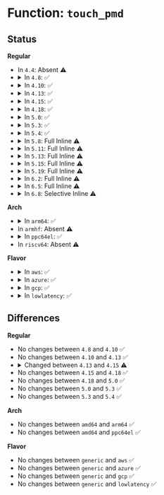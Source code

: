 # Function: <code>touch_pmd</code>

## Status
<b>Regular</b>
<ul>
<li>
In <code>4.4</code>: Absent ⚠️
</li>
<li>
<details>
<summary>In <code>4.8</code>: ✅</summary>

```c
void touch_pmd(struct vm_area_struct *vma, long unsigned int addr, pmd_t *pmd);
```

**Collision:** Unique Static

**Inline:** No

**Transformation:** False

**Instances:**

```
In mm/huge_memory.c (ffffffff81213930)
Location: mm/huge_memory.c:686
Inline: False
Direct callers:
  - mm/huge_memory.c:follow_trans_huge_pmd
  - mm/huge_memory.c:follow_devmap_pmd
```
**Symbols:**

```
ffffffff81213930-ffffffff81213975: touch_pmd (STB_LOCAL)
```
</details>
</li>
<li>
<details>
<summary>In <code>4.10</code>: ✅</summary>

```c
void touch_pmd(struct vm_area_struct *vma, long unsigned int addr, pmd_t *pmd);
```

**Collision:** Unique Static

**Inline:** No

**Transformation:** False

**Instances:**

```
In mm/huge_memory.c (ffffffff81225cc0)
Location: mm/huge_memory.c:758
Inline: False
Direct callers:
  - mm/huge_memory.c:follow_trans_huge_pmd
  - mm/huge_memory.c:follow_devmap_pmd
```
**Symbols:**

```
ffffffff81225cc0-ffffffff81225d05: touch_pmd (STB_LOCAL)
```
</details>
</li>
<li>
<details>
<summary>In <code>4.13</code>: ✅</summary>

```c
void touch_pmd(struct vm_area_struct *vma, long unsigned int addr, pmd_t *pmd);
```

**Collision:** Unique Static

**Inline:** No

**Transformation:** False

**Instances:**

```
In mm/huge_memory.c (ffffffff81231600)
Location: mm/huge_memory.c:844
Inline: False
Direct callers:
  - mm/huge_memory.c:follow_trans_huge_pmd
  - mm/huge_memory.c:follow_devmap_pmd
```
**Symbols:**

```
ffffffff81231600-ffffffff81231645: touch_pmd (STB_LOCAL)
```
</details>
</li>
<li>
<details>
<summary>In <code>4.15</code>: ✅</summary>

```c
void touch_pmd(struct vm_area_struct *vma, long unsigned int addr, pmd_t *pmd, int flags);
```

**Collision:** Unique Static

**Inline:** No

**Transformation:** False

**Instances:**

```
In mm/huge_memory.c (ffffffff8124f2c0)
Location: mm/huge_memory.c:844
Inline: False
Direct callers:
  - mm/huge_memory.c:follow_trans_huge_pmd
  - mm/huge_memory.c:follow_devmap_pmd
```
**Symbols:**

```
ffffffff8124f2c0-ffffffff8124f2f4: touch_pmd (STB_LOCAL)
```
</details>
</li>
<li>
<details>
<summary>In <code>4.18</code>: ✅</summary>

```c
void touch_pmd(struct vm_area_struct *vma, long unsigned int addr, pmd_t *pmd, int flags);
```

**Collision:** Unique Static

**Inline:** No

**Transformation:** False

**Instances:**

```
In mm/huge_memory.c (ffffffff81273090)
Location: mm/huge_memory.c:841
Inline: False
Direct callers:
  - mm/huge_memory.c:follow_trans_huge_pmd
  - mm/huge_memory.c:follow_devmap_pmd
```
**Symbols:**

```
ffffffff81273090-ffffffff812730c4: touch_pmd (STB_LOCAL)
```
</details>
</li>
<li>
<details>
<summary>In <code>5.0</code>: ✅</summary>

```c
void touch_pmd(struct vm_area_struct *vma, long unsigned int addr, pmd_t *pmd, int flags);
```

**Collision:** Unique Static

**Inline:** No

**Transformation:** False

**Instances:**

```
In mm/huge_memory.c (ffffffff81287600)
Location: mm/huge_memory.c:860
Inline: False
Direct callers:
  - mm/huge_memory.c:follow_trans_huge_pmd
  - mm/huge_memory.c:follow_devmap_pmd
```
**Symbols:**

```
ffffffff81287600-ffffffff81287634: touch_pmd (STB_LOCAL)
```
</details>
</li>
<li>
<details>
<summary>In <code>5.3</code>: ✅</summary>

```c
void touch_pmd(struct vm_area_struct *vma, long unsigned int addr, pmd_t *pmd, int flags);
```

**Collision:** Unique Static

**Inline:** No

**Transformation:** False

**Instances:**

```
In mm/huge_memory.c (ffffffff812a1bd0)
Location: mm/huge_memory.c:916
Inline: False
Direct callers:
  - mm/huge_memory.c:follow_trans_huge_pmd
  - mm/huge_memory.c:follow_devmap_pmd
```
**Symbols:**

```
ffffffff812a1bd0-ffffffff812a1c03: touch_pmd (STB_LOCAL)
```
</details>
</li>
<li>
<details>
<summary>In <code>5.4</code>: ✅</summary>

```c
void touch_pmd(struct vm_area_struct *vma, long unsigned int addr, pmd_t *pmd, int flags);
```

**Collision:** Unique Static

**Inline:** No

**Transformation:** False

**Instances:**

```
In mm/huge_memory.c (ffffffff812b2f80)
Location: mm/huge_memory.c:922
Inline: False
Direct callers:
  - mm/huge_memory.c:follow_trans_huge_pmd
  - mm/huge_memory.c:follow_devmap_pmd
```
**Symbols:**

```
ffffffff812b2f80-ffffffff812b2fb3: touch_pmd (STB_LOCAL)
```
</details>
</li>
<li>
<details>
<summary>In <code>5.8</code>: Full Inline ⚠️</summary>

**Collision:** Unique Static

**Inline:** Full

**Transformation:** False

**Instances:**

```
In mm/huge_memory.c (ffffffff812eb805)
Location: mm/huge_memory.c:957
Inline: True
Inline callers:
  - mm/huge_memory.c:follow_trans_huge_pmd
  - mm/huge_memory.c:follow_devmap_pmd
```
</details>
</li>
<li>
<details>
<summary>In <code>5.11</code>: Full Inline ⚠️</summary>

**Collision:** Unique Static

**Inline:** Full

**Transformation:** False

**Instances:**

```
In mm/huge_memory.c (ffffffff812f68bd)
Location: mm/huge_memory.c:949
Inline: True
Inline callers:
  - mm/huge_memory.c:follow_trans_huge_pmd
  - mm/huge_memory.c:follow_devmap_pmd
```
</details>
</li>
<li>
<details>
<summary>In <code>5.13</code>: Full Inline ⚠️</summary>

**Collision:** Unique Static

**Inline:** Full

**Transformation:** False

**Instances:**

```
In mm/huge_memory.c (ffffffff812fcc61)
Location: mm/huge_memory.c:965
Inline: True
Inline callers:
  - mm/huge_memory.c:follow_trans_huge_pmd
  - mm/huge_memory.c:follow_devmap_pmd
```
</details>
</li>
<li>
<details>
<summary>In <code>5.15</code>: Full Inline ⚠️</summary>

**Collision:** Unique Static

**Inline:** Full

**Transformation:** False

**Instances:**

```
In mm/huge_memory.c (ffffffff81346ae1)
Location: mm/huge_memory.c:965
Inline: True
Inline callers:
  - mm/huge_memory.c:follow_trans_huge_pmd
  - mm/huge_memory.c:follow_devmap_pmd
```
</details>
</li>
<li>
<details>
<summary>In <code>5.19</code>: Full Inline ⚠️</summary>

**Collision:** Unique Static

**Inline:** Full

**Transformation:** False

**Instances:**

```
In mm/huge_memory.c (ffffffff813bcda0)
Location: mm/huge_memory.c:959
Inline: True
Inline callers:
  - mm/huge_memory.c:follow_trans_huge_pmd
  - mm/huge_memory.c:follow_devmap_pmd
```
</details>
</li>
<li>
<details>
<summary>In <code>6.2</code>: Full Inline ⚠️</summary>

**Collision:** Unique Static

**Inline:** Full

**Transformation:** False

**Instances:**

```
In mm/huge_memory.c (ffffffff8143f3e8)
Location: mm/huge_memory.c:1019
Inline: True
Inline callers:
  - mm/huge_memory.c:follow_trans_huge_pmd
  - mm/huge_memory.c:huge_pmd_set_accessed
  - mm/huge_memory.c:follow_devmap_pmd
```
</details>
</li>
<li>
<details>
<summary>In <code>6.5</code>: Full Inline ⚠️</summary>

**Collision:** Unique Static

**Inline:** Full

**Transformation:** False

**Instances:**

```
In mm/huge_memory.c (ffffffff81474b8e)
Location: mm/huge_memory.c:1014
Inline: True
Inline callers:
  - mm/huge_memory.c:follow_trans_huge_pmd
  - mm/huge_memory.c:huge_pmd_set_accessed
  - mm/huge_memory.c:follow_devmap_pmd
```
</details>
</li>
<li>
<details>
<summary>In <code>6.8</code>: Selective Inline ⚠️</summary>

```c
void touch_pmd(struct vm_area_struct *vma, long unsigned int addr, pmd_t *pmd, bool write);
```

**Collision:** Unique Static

**Inline:** Selective

**Transformation:** False

**Instances:**

```
In mm/huge_memory.c (ffffffff814a3e1f)
Location: mm/huge_memory.c:1229
Inline: True
Inline callers:
  - mm/huge_memory.c:huge_pmd_set_accessed
Direct callers:
  - mm/huge_memory.c:follow_trans_huge_pmd
  - mm/huge_memory.c:follow_devmap_pmd
```
**Symbols:**

```
ffffffff814a0a10-ffffffff814a0a80: touch_pmd (STB_LOCAL)
```
</details>
</li>
</ul>
<b>Arch</b>
<ul>
<li>
<details>
<summary>In <code>arm64</code>: ✅</summary>

```c
void touch_pmd(struct vm_area_struct *vma, long unsigned int addr, pmd_t *pmd, int flags);
```

**Collision:** Unique Static

**Inline:** No

**Transformation:** False

**Instances:**

```
In mm/huge_memory.c (ffff800010353f10)
Location: mm/huge_memory.c:922
Inline: False
Direct callers:
  - mm/huge_memory.c:follow_trans_huge_pmd
  - mm/huge_memory.c:follow_devmap_pmd
```
**Symbols:**

```
ffff800010353f10-ffff800010353f84: touch_pmd (STB_LOCAL)
```
</details>
</li>
<li>
In <code>armhf</code>: Absent ⚠️
</li>
<li>
<details>
<summary>In <code>ppc64el</code>: ✅</summary>

```c
void touch_pmd(struct vm_area_struct *vma, long unsigned int addr, pmd_t *pmd, int flags);
```

**Collision:** Unique Static

**Inline:** No

**Transformation:** False

**Instances:**

```
In mm/huge_memory.c (c00000000043ac30)
Location: mm/huge_memory.c:922
Inline: False
Direct callers:
  - mm/huge_memory.c:follow_trans_huge_pmd
  - mm/huge_memory.c:follow_devmap_pmd
```
**Symbols:**

```
c00000000043ac30-c00000000043ad40: touch_pmd (STB_LOCAL)
```
</details>
</li>
<li>
In <code>riscv64</code>: Absent ⚠️
</li>
</ul>
<b>Flavor</b>
<ul>
<li>
<details>
<summary>In <code>aws</code>: ✅</summary>

```c
void touch_pmd(struct vm_area_struct *vma, long unsigned int addr, pmd_t *pmd, int flags);
```

**Collision:** Unique Static

**Inline:** No

**Transformation:** False

**Instances:**

```
In mm/huge_memory.c (ffffffff812ab560)
Location: mm/huge_memory.c:922
Inline: False
Direct callers:
  - mm/huge_memory.c:follow_trans_huge_pmd
  - mm/huge_memory.c:follow_devmap_pmd
```
**Symbols:**

```
ffffffff812ab560-ffffffff812ab593: touch_pmd (STB_LOCAL)
```
</details>
</li>
<li>
<details>
<summary>In <code>azure</code>: ✅</summary>

```c
void touch_pmd(struct vm_area_struct *vma, long unsigned int addr, pmd_t *pmd, int flags);
```

**Collision:** Unique Static

**Inline:** No

**Transformation:** False

**Instances:**

```
In mm/huge_memory.c (ffffffff8129ce60)
Location: mm/huge_memory.c:922
Inline: False
Direct callers:
  - mm/huge_memory.c:follow_trans_huge_pmd
  - mm/huge_memory.c:follow_devmap_pmd
```
**Symbols:**

```
ffffffff8129ce60-ffffffff8129ce93: touch_pmd (STB_LOCAL)
```
</details>
</li>
<li>
<details>
<summary>In <code>gcp</code>: ✅</summary>

```c
void touch_pmd(struct vm_area_struct *vma, long unsigned int addr, pmd_t *pmd, int flags);
```

**Collision:** Unique Static

**Inline:** No

**Transformation:** False

**Instances:**

```
In mm/huge_memory.c (ffffffff812a9370)
Location: mm/huge_memory.c:922
Inline: False
Direct callers:
  - mm/huge_memory.c:follow_trans_huge_pmd
  - mm/huge_memory.c:follow_devmap_pmd
```
**Symbols:**

```
ffffffff812a9370-ffffffff812a93a3: touch_pmd (STB_LOCAL)
```
</details>
</li>
<li>
<details>
<summary>In <code>lowlatency</code>: ✅</summary>

```c
void touch_pmd(struct vm_area_struct *vma, long unsigned int addr, pmd_t *pmd, int flags);
```

**Collision:** Unique Static

**Inline:** No

**Transformation:** False

**Instances:**

```
In mm/huge_memory.c (ffffffff812b9690)
Location: mm/huge_memory.c:922
Inline: False
Direct callers:
  - mm/huge_memory.c:follow_trans_huge_pmd
  - mm/huge_memory.c:follow_devmap_pmd
```
**Symbols:**

```
ffffffff812b9690-ffffffff812b96c3: touch_pmd (STB_LOCAL)
```
</details>
</li>
</ul>

## Differences
<b>Regular</b>
<ul>
<li>
No changes between <code>4.8</code> and <code>4.10</code> ✅
</li>
<li>
No changes between <code>4.10</code> and <code>4.13</code> ✅
</li>
<li>
<details>
<summary>Changed between <code>4.13</code> and <code>4.15</code> ⚠️</summary>
<ul>
<li>
<b>Param added. </b>
<code>int flags</code>
</li>
</ul>
</details>
</li>
<li>
No changes between <code>4.15</code> and <code>4.18</code> ✅
</li>
<li>
No changes between <code>4.18</code> and <code>5.0</code> ✅
</li>
<li>
No changes between <code>5.0</code> and <code>5.3</code> ✅
</li>
<li>
No changes between <code>5.3</code> and <code>5.4</code> ✅
</li>
</ul>
<b>Arch</b>
<ul>
<li>
No changes between <code>amd64</code> and <code>arm64</code> ✅
</li>
<li>
No changes between <code>amd64</code> and <code>ppc64el</code> ✅
</li>
</ul>
<b>Flavor</b>
<ul>
<li>
No changes between <code>generic</code> and <code>aws</code> ✅
</li>
<li>
No changes between <code>generic</code> and <code>azure</code> ✅
</li>
<li>
No changes between <code>generic</code> and <code>gcp</code> ✅
</li>
<li>
No changes between <code>generic</code> and <code>lowlatency</code> ✅
</li>
</ul>
